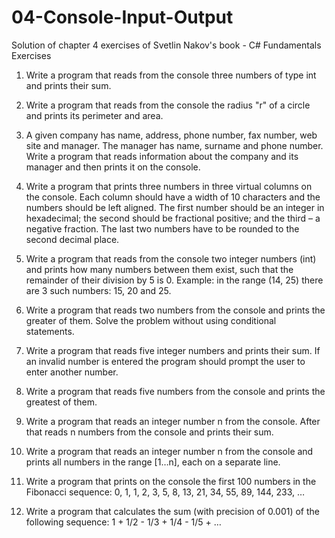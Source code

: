 # 04-Console-Input-Output
Solution of chapter 4 exercises of Svetlin Nakov's book - C# Fundamentals
Exercises
1. Write a program that reads from the console three numbers of type int and prints their sum.

2. Write a program that reads from the console the radius "r" of a circle and prints its perimeter and area.

3. A given company has name, address, phone number, fax number, web site and manager. The manager has name, surname and phone number. Write a program that reads information about the company and its manager and then prints it on the console.

4. Write a program that prints three numbers in three virtual columns on the console. Each column should have a width of 10 characters and
the numbers should be left aligned. The first number should be an integer in hexadecimal; the second should be fractional positive; and the third – a negative fraction. The last two numbers have to be rounded to the second decimal place.

5. Write a program that reads from the console two integer numbers (int) and prints how many numbers between them exist, such that the remainder of their division by 5 is 0. Example: in the range (14, 25) there are 3 such numbers: 15, 20 and 25.

6. Write a program that reads two numbers from the console and prints the greater of them. Solve the problem without using conditional statements.

7. Write a program that reads five integer numbers and prints their sum. If an invalid number is entered the program should prompt the user to enter another number.

8. Write a program that reads five numbers from the console and prints the greatest of them.

9. Write a program that reads an integer number n from the console. After that reads n numbers from the console and prints their sum.

10. Write a program that reads an integer number n from the console and prints all numbers in the range [1…n], each on a separate line.

11. Write a program that prints on the console the first 100 numbers in the Fibonacci sequence: 0, 1, 1, 2, 3, 5, 8, 13, 21, 34, 55, 89, 144, 233, …

12. Write a program that calculates the sum (with precision of 0.001) of the following sequence: 1 + 1/2 - 1/3 + 1/4 - 1/5 + …
